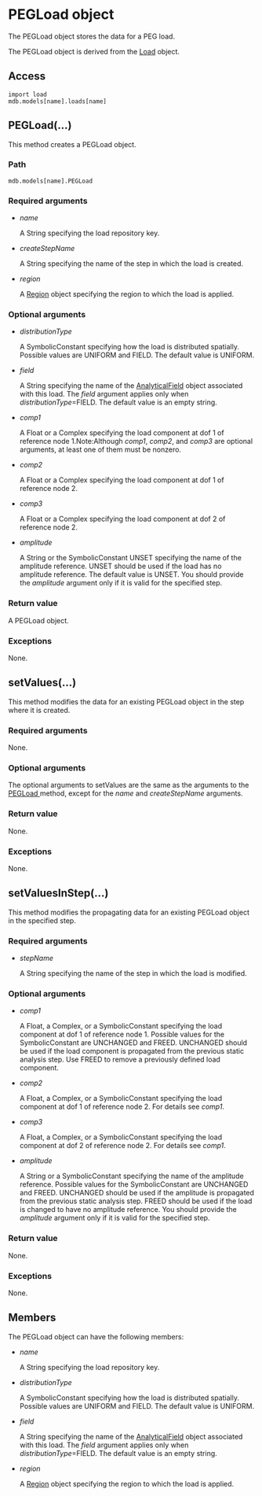# PEGLoad object

The PEGLoad object stores the data for a PEG load.

The PEGLoad object is derived from the [Load](https://help.3ds.com/2022/english/DSSIMULIA_Established/SIMACAEKERRefMap/simaker-c-loadpyc.htm?ContextScope=all) object.

## Access

```
import load
mdb.models[name].loads[name]
```

## PEGLoad(...)



This method creates a PEGLoad object.



### Path

```
mdb.models[name].PEGLoad
```

### Required arguments

- *name*

  A String specifying the load repository key.

- *createStepName*

  A String specifying the name of the step in which the load is created.

- *region*

  A [Region](https://help.3ds.com/2022/english/DSSIMULIA_Established/SIMACAEKERRefMap/simaker-c-regionpyc.htm?ContextScope=all) object specifying the region to which the load is applied.

### Optional arguments

- *distributionType*

  A SymbolicConstant specifying how the load is distributed spatially. Possible values are UNIFORM and FIELD. The default value is UNIFORM.

- *field*

  A String specifying the name of the [AnalyticalField](https://help.3ds.com/2022/english/DSSIMULIA_Established/SIMACAEKERRefMap/simaker-c-analyticalfieldpyc.htm?ContextScope=all) object associated with this load. The *field* argument applies only when *distributionType*=FIELD. The default value is an empty string.

- *comp1*

  A Float or a Complex specifying the load component at dof 1 of reference node 1.Note:Although *comp1*, *comp2*, and *comp3* are optional arguments, at least one of them must be nonzero.

- *comp2*

  A Float or a Complex specifying the load component at dof 1 of reference node 2.

- *comp3*

  A Float or a Complex specifying the load component at dof 2 of reference node 2.

- *amplitude*

  A String or the SymbolicConstant UNSET specifying the name of the amplitude reference. UNSET should be used if the load has no amplitude reference. The default value is UNSET. You should provide the *amplitude* argument only if it is valid for the specified step.

### Return value

A PEGLoad object.

### Exceptions

None.



## setValues(...)



This method modifies the data for an existing PEGLoad object in the step where it is created.



### Required arguments

None.

### Optional arguments

The optional arguments to setValues are the same as the arguments to the [PEGLoad ](https://help.3ds.com/2022/english/DSSIMULIA_Established/SIMACAEKERRefMap/simaker-c-pegloadpyc.htm?ContextScope=all#simaker-pegloadpegloadpyc)method, except for the *name* and *createStepName* arguments.

### Return value

None.

### Exceptions

None.



## setValuesInStep(...)



This method modifies the propagating data for an existing PEGLoad object in the specified step.



### Required arguments

- *stepName*

  A String specifying the name of the step in which the load is modified.

### Optional arguments

- *comp1*

  A Float, a Complex, or a SymbolicConstant specifying the load component at dof 1 of reference node 1. Possible values for the SymbolicConstant are UNCHANGED and FREED. UNCHANGED should be used if the load component is propagated from the previous static analysis step. Use FREED to remove a previously defined load component.

- *comp2*

  A Float, a Complex, or a SymbolicConstant specifying the load component at dof 1 of reference node 2. For details see *comp1*.

- *comp3*

  A Float, a Complex, or a SymbolicConstant specifying the load component at dof 2 of reference node 2. For details see *comp1*.

- *amplitude*

  A String or a SymbolicConstant specifying the name of the amplitude reference. Possible values for the SymbolicConstant are UNCHANGED and FREED. UNCHANGED should be used if the amplitude is propagated from the previous static analysis step. FREED should be used if the load is changed to have no amplitude reference. You should provide the *amplitude* argument only if it is valid for the specified step.

### Return value

None.

### Exceptions

None.



## Members

The PEGLoad object can have the following members:

- *name*

  A String specifying the load repository key.

- *distributionType*

  A SymbolicConstant specifying how the load is distributed spatially. Possible values are UNIFORM and FIELD. The default value is UNIFORM.

- *field*

  A String specifying the name of the [AnalyticalField](https://help.3ds.com/2022/english/DSSIMULIA_Established/SIMACAEKERRefMap/simaker-c-analyticalfieldpyc.htm?ContextScope=all) object associated with this load. The *field* argument applies only when *distributionType*=FIELD. The default value is an empty string.

- *region*

  A [Region](https://help.3ds.com/2022/english/DSSIMULIA_Established/SIMACAEKERRefMap/simaker-c-regionpyc.htm?ContextScope=all) object specifying the region to which the load is applied.
